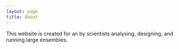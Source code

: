 ```yaml
---
layout: page
title: About
---
```


This website is created for an by scientists analysing, designing, and running large ensembles. 
